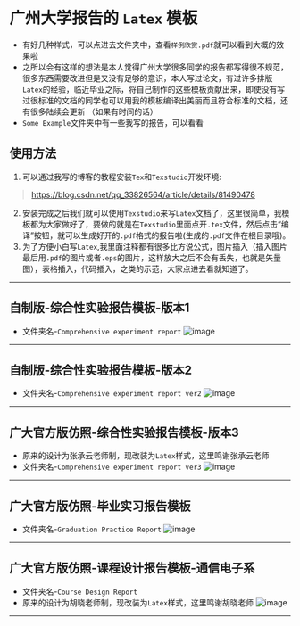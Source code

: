 # 广州大学报告的 `Latex` 模板
- 有好几种样式，可以点进去文件夹中，查看`样例欣赏.pdf`就可以看到大概的效果啦
- 之所以会有这样的想法是本人觉得广州大学很多同学的报告都写得很不规范，很多东西需要改进但是又没有足够的意识，本人写过论文，有过许多排版`Latex`的经验，临近毕业之际，将自己制作的这些模板贡献出来，即使没有写过很标准的文档的同学也可以用我的模板编译出美丽而且符合标准的文档，还有很多陆续会更新 （如果有时间的话）
- `Some Example`文件夹中有一些我写的报告，可以看看

## 使用方法
1. 可以通过我写的博客的教程安装`Tex`和`Texstudio`开发环境:
> https://blog.csdn.net/qq_33826564/article/details/81490478
2. 安装完成之后我们就可以使用`Texstudio`来写`Latex`文档了，这里很简单，我模板都为大家做好了，要做的就是在`Texstudio`里面点开`.tex`文件，然后点击“编译”按钮，就可以生成好开的`.pdf`格式的报告啦(生成的`.pdf`文件在根目录哦)。
3. 为了方便小白写`Latex`,我里面注释都有很多比方说公式，图片插入（插入图片最后用`.pdf`的图片或者`.eps`的图片，这样放大之后不会有丢失，也就是矢量图），表格插入，代码插入，之类的示范，大家点进去看就知道了。
---------
## 自制版-综合性实验报告模板-版本1
- 文件夹名-`Comprehensive experiment report`
![image](https://github.com/swq123459/swq123456-readmePicture/blob/master/report/zzv1.png?raw=true)
--------------------
## 自制版-综合性实验报告模板-版本2
- 文件夹名-`Comprehensive experiment report ver2`
![image](https://github.com/swq123459/swq123456-readmePicture/blob/master/report/zzv2.png?raw=true)
-----------------------

## 广大官方版仿照-综合性实验报告模板-版本3
- 原来的设计为张承云老师制，现改装为`Latex`样式，这里鸣谢张承云老师
- 文件夹名-`Comprehensive experiment report ver3`
![image](https://github.com/swq123459/swq123456-readmePicture/blob/master/report/xy1.png?raw=true)
----------
## 广大官方版仿照-毕业实习报告模板
- 文件夹名-`Graduation Practice Report`
![image](https://github.com/swq123459/swq123456-readmePicture/blob/master/report/by1.png?raw=true)
-----------------
## 广大官方版仿照-课程设计报告模板-通信电子系
- 文件夹名-`Course Design Report`
- 原来的设计为胡晓老师制，现改装为`Latex`样式，这里鸣谢胡晓老师
![image](https://github.com/swq123459/swq123456-readmePicture/blob/master/report/kcsj1.png?raw=true)
-----------------------------
